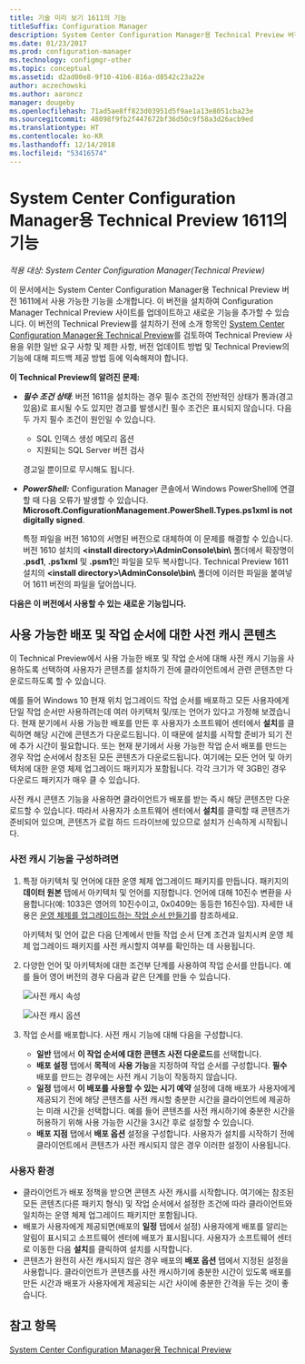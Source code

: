 ```yaml
---
title: 기술 미리 보기 1611의 기능
titleSuffix: Configuration Manager
description: System Center Configuration Manager용 Technical Preview 버전 1611에서 사용 가능한 기능에 대해 알아봅니다.
ms.date: 01/23/2017
ms.prod: configuration-manager
ms.technology: configmgr-other
ms.topic: conceptual
ms.assetid: d2ad00e8-9f10-41b6-816a-d8542c23a22e
author: aczechowski
ms.author: aaroncz
manager: dougeby
ms.openlocfilehash: 71ad5ae8ff823d03951d5f9ae1a13e8051cba23e
ms.sourcegitcommit: 48098f9fb2f447672bf36d50c9f58a3d26acb9ed
ms.translationtype: HT
ms.contentlocale: ko-KR
ms.lasthandoff: 12/14/2018
ms.locfileid: "53416574"
---
```

# <a name="capabilities-in-technical-preview-1611-for-system-center-configuration-manager"></a>System Center Configuration Manager용 Technical Preview 1611의 기능

*적용 대상: System Center Configuration Manager(Technical Preview)*



이 문서에서는 System Center Configuration Manager용 Technical Preview 버전 1611에서 사용 가능한 기능을 소개합니다. 이 버전을 설치하여 Configuration Manager Technical Preview 사이트를 업데이트하고 새로운 기능을 추가할 수 있습니다. 이 버전의 Technical Preview를 설치하기 전에 소개 항목인 [System Center Configuration Manager용 Technical Preview](../../core/get-started/technical-preview.md)를 검토하여 Technical Preview 사용을 위한 일반 요구 사항 및 제한 사항, 버전 업데이트 방법 및 Technical Preview의 기능에 대해 피드백 제공 방법 등에 익숙해져야 합니다.    

**이 Technical Preview의 알려진 문제:**   
- ***필수 조건 상태***: 버전 1611을 설치하는 경우 필수 조건의 전반적인 상태가 통과(경고 있음)로 표시될 수도 있지만 경고를 발생시킨 필수 조건은 표시되지 않습니다. 다음 두 가지 필수 조건이 원인일 수 있습니다.
  - SQL 인덱스 생성 메모리 옵션
  - 지원되는 SQL Server 버전 검사  

  경고일 뿐이므로 무시해도 됩니다.

- ***PowerShell:*** Configuration Manager 콘솔에서 Windows PowerShell에 연결할 때 다음 오류가 발생할 수 있습니다. **Microsoft.ConfigurationManagement.PowerShell.Types.ps1xml is not digitally signed**.  

   특정 파일을 버전 1610의 서명된 버전으로 대체하여 이 문제를 해결할 수 있습니다. 버전 1610 설치의 **&lt;install directory>\AdminConsole\bin\\** 폴더에서 확장명이 **.psd1**, **.ps1xml** 및 **.psm1**인 파일을 모두 복사합니다. Technical Preview 1611 설치의 **&lt;install directory>\AdminConsole\bin\\** 폴더에 이러한 파일을 붙여넣어 1611 버전의 파일을 덮어씁니다.


**다음은 이 버전에서 사용할 수 있는 새로운 기능입니다.**  

## <a name="pre-cache-content-for-available-deployments-and-task-sequences"></a>사용 가능한 배포 및 작업 순서에 대한 사전 캐시 콘텐츠
이 Technical Preview에서 사용 가능한 배포 및 작업 순서에 대해 사전 캐시 기능을 사용하도록 선택하여 사용자가 콘텐츠를 설치하기 전에 클라이언트에서 관련 콘텐츠만 다운로드하도록 할 수 있습니다.

예를 들어 Windows 10 현재 위치 업그레이드 작업 순서를 배포하고 모든 사용자에게 단일 작업 순서만 사용하려는데 여러 아키텍처 및/또는 언어가 있다고 가정해 보겠습니다. 현재 분기에서 사용 가능한 배포를 만든 후 사용자가 소프트웨어 센터에서 **설치**를 클릭하면 해당 시간에 콘텐츠가 다운로드됩니다. 이 때문에 설치를 시작할 준비가 되기 전에 추가 시간이 필요합니다. 또는 현재 분기에서 사용 가능한 작업 순서 배포를 만드는 경우 작업 순서에서 참조된 모든 콘텐츠가 다운로드됩니다. 여기에는 모든 언어 및 아키텍처에 대한 운영 체제 업그레이드 패키지가 포함됩니다. 각각 크기가 약 3GB인 경우 다운로드 패키지가 매우 클 수 있습니다.

사전 캐시 콘텐츠 기능을 사용하면 클라이언트가 배포를 받는 즉시 해당 콘텐츠만 다운로드할 수 있습니다. 따라서 사용자가 소프트웨어 센터에서 **설치**를 클릭할 때 콘텐츠가 준비되어 있으며, 콘텐츠가 로컬 하드 드라이브에 있으므로 설치가 신속하게 시작됩니다.

### <a name="to-configure-the-pre-cache-feature"></a>사전 캐시 기능을 구성하려면

1. 특정 아키텍처 및 언어에 대한 운영 체제 업그레이드 패키지를 만듭니다. 패키지의 **데이터 원본** 탭에서 아키텍처 및 언어를 지정합니다. 언어에 대해 10진수 변환을 사용합니다(예: 1033은 영어의 10진수이고, 0x0409는 동등한 16진수임). 자세한 내용은 [운영 체제를 업그레이드하는 작업 순서 만들기](/sccm/osd/deploy-use/create-a-task-sequence-to-upgrade-an-operating-system)를 참조하세요.

    아키텍처 및 언어 값은 다음 단계에서 만들 작업 순서 단계 조건과 일치시켜 운영 체제 업그레이드 패키지를 사전 캐시할지 여부를 확인하는 데 사용됩니다.
2. 다양한 언어 및 아키텍처에 대한 조건부 단계를 사용하여 작업 순서를 만듭니다. 예를 들어 영어 버전의 경우 다음과 같은 단계를 만들 수 있습니다.

    ![사전 캐시 속성](media/precacheproperties2.png)

    ![사전 캐시 옵션](media/precacheoptions2.png)  

3. 작업 순서를 배포합니다. 사전 캐시 기능에 대해 다음을 구성합니다.
    - **일반** 탭에서 **이 작업 순서에 대한 콘텐츠 사전 다운로드**를 선택합니다.
    - **배포 설정** 탭에서 **목적**에 **사용 가능**을 지정하여 작업 순서를 구성합니다. **필수** 배포를 만드는 경우에는 사전 캐시 기능이 작동하지 않습니다.
    - **일정** 탭에서 **이 배포를 사용할 수 있는 시기 예약** 설정에 대해 배포가 사용자에게 제공되기 전에 해당 콘텐츠를 사전 캐시할 충분한 시간을 클라이언트에 제공하는 미래 시간을 선택합니다. 예를 들어 콘텐츠를 사전 캐시하기에 충분한 시간을 허용하기 위해 사용 가능한 시간을 3시간 후로 설정할 수 있습니다.  
    - **배포 지점** 탭에서 **배포 옵션** 설정을 구성합니다. 사용자가 설치를 시작하기 전에 클라이언트에서 콘텐츠가 사전 캐시되지 않은 경우 이러한 설정이 사용됩니다.


### <a name="user-experience"></a>사용자 환경
- 클라이언트가 배포 정책을 받으면 콘텐츠 사전 캐시를 시작합니다. 여기에는 참조된 모든 콘텐츠(다른 패키지 형식) 및 작업 순서에서 설정한 조건에 따라 클라이언트와 일치하는 운영 체제 업그레이드 패키지만 포함됩니다.
- 배포가 사용자에게 제공되면(배포의 **일정** 탭에서 설정) 사용자에게 배포를 알리는 알림이 표시되고 소프트웨어 센터에 배포가 표시됩니다. 사용자가 소프트웨어 센터로 이동한 다음 **설치**를 클릭하여 설치를 시작합니다.
- 콘텐츠가 완전히 사전 캐시되지 않은 경우 배포의 **배포 옵션** 탭에서 지정된 설정을 사용합니다. 클라이언트가 콘텐츠를 사전 캐시하기에 충분한 시간이 있도록 배포를 만든 시간과 배포가 사용자에게 제공되는 시간 사이에 충분한 간격을 두는 것이 좋습니다.


## <a name="see-also"></a>참고 항목
[System Center Configuration Manager용 Technical Preview](../../core/get-started/technical-preview.md)
